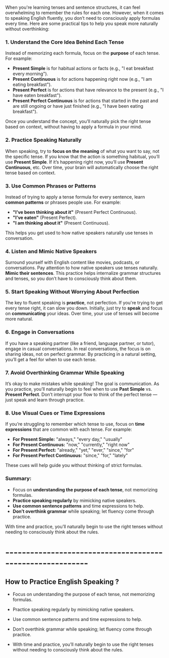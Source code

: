 When you're learning tenses and sentence structures, it can feel overwhelming to remember the rules for each one. However, when it comes to speaking English fluently, you don’t need to consciously apply formulas every time. Here are some practical tips to help you speak more naturally without overthinking:

### 1. **Understand the Core Idea Behind Each Tense**  
Instead of memorizing each formula, focus on the **purpose** of each tense. For example:
- **Present Simple** is for habitual actions or facts (e.g., "I eat breakfast every morning").
- **Present Continuous** is for actions happening right now (e.g., "I am eating breakfast").
- **Present Perfect** is for actions that have relevance to the present (e.g., "I have eaten breakfast").
- **Present Perfect Continuous** is for actions that started in the past and are still ongoing or have just finished (e.g., "I have been eating breakfast").

Once you understand the concept, you’ll naturally pick the right tense based on context, without having to apply a formula in your mind.

### 2. **Practice Speaking Naturally**  
When speaking, try to **focus on the meaning** of what you want to say, not the specific tense. If you know that the action is something habitual, you’ll use **Present Simple**. If it’s happening right now, you’ll use **Present Continuous**, etc. Over time, your brain will automatically choose the right tense based on context.

### 3. **Use Common Phrases or Patterns**  
Instead of trying to apply a tense formula for every sentence, learn **common patterns** or phrases people use. For example:
- **"I’ve been thinking about it"** (Present Perfect Continuous).
- **"I’ve eaten"** (Present Perfect).
- **"I am thinking about it"** (Present Continuous).

This helps you get used to how native speakers naturally use tenses in conversation.

### 4. **Listen and Mimic Native Speakers**  
Surround yourself with English content like movies, podcasts, or conversations. Pay attention to how native speakers use tenses naturally. **Mimic their sentences**. This practice helps internalize grammar structures and tenses, so you don’t have to consciously think about them.

### 5. **Start Speaking Without Worrying About Perfection**  
The key to fluent speaking is **practice**, not perfection. If you're trying to get every tense right, it can slow you down. Initially, just try to **speak** and focus on **communicating** your ideas. Over time, your use of tenses will become more natural.

### 6. **Engage in Conversations**  
If you have a speaking partner (like a friend, language partner, or tutor), engage in casual conversations. In real conversations, the focus is on sharing ideas, not on perfect grammar. By practicing in a natural setting, you’ll get a feel for when to use each tense.

### 7. **Avoid Overthinking Grammar While Speaking**  
It’s okay to make mistakes while speaking! The goal is communication. As you practice, you’ll naturally begin to feel when to use **Past Simple** vs. **Present Perfect**. Don’t interrupt your flow to think of the perfect tense — just speak and learn through practice.

### 8. **Use Visual Cues or Time Expressions**  
If you’re struggling to remember which tense to use, focus on **time expressions** that are common with each tense. For example:
- **For Present Simple:** "always," "every day," "usually"
- **For Present Continuous:** "now," "currently," "right now"
- **For Present Perfect:** "already," "yet," "ever," "since," "for"
- **For Present Perfect Continuous:** "since," "for," "lately"

These cues will help guide you without thinking of strict formulas.

### Summary:
- Focus on **understanding the purpose of each tense**, not memorizing formulas.
- **Practice speaking regularly** by mimicking native speakers.
- **Use common sentence patterns** and time expressions to help.
- **Don’t overthink grammar** while speaking; let fluency come through practice.

With time and practice, you’ll naturally begin to use the right tenses without needing to consciously think about the rules.
# ----------------------------------------------------------
## How to Practice English Speaking ?
* Focus on understanding the purpose of each tense, not memorizing formulas.

* Practice speaking regularly by mimicking native speakers.

* Use common sentence patterns and time expressions to help.

* Don’t overthink grammar while speaking; let fluency come through practice.

* With time and practice, you’ll naturally begin to use the right tenses without needing to consciously think about the rules.
